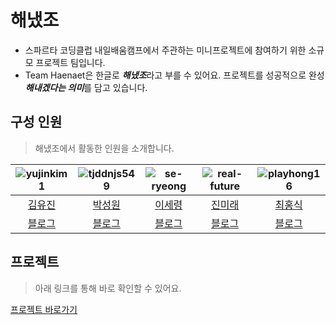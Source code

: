 # 해냈조

- 스파르타 코딩클럽 내일배움캠프에서 주관하는 미니프로젝트에 참여하기 위한 소규모 프로젝트 팀입니다.
- Team Haenaet은 한글로 ***해냈조***라고 부를 수 있어요. 프로젝트를 성공적으로 완성***해내겠다는 의미***를 담고 있습니다. 

## 구성 인원
> 해냈조에서 활동한 인원을 소개합니다.

|![yujinkim1](https://images.weserv.nl/?url=https://avatars.githubusercontent.com/u/26790710?v=4&h=150&w=150)|![tjddnjs549](https://images.weserv.nl/?url=https://avatars.githubusercontent.com/u/82648421?v=4&h=150&w=150)|![se-ryeong](https://images.weserv.nl/?url=https://avatars.githubusercontent.com/u/139101661?v=4&h=150&w=150)|![real-future](https://images.weserv.nl/?url=https://avatars.githubusercontent.com/u/85066307?v=4&h=150&w=150)|![playhong16](https://images.weserv.nl/?url=https://avatars.githubusercontent.com/u/119715960?v=4&h=150&w=150)|
|:---:|:---:|:---:|:---:|:---:|
|[김유진](https://github.com/yujinkim1)|[박성원](https://github.com/tjddnjs549)|[이세령](https://github.com/se-ryeong)|[진미래](https://github.com/real-future)|[최홍식](https://github.com/playhong16)|
|[블로그]()|[블로그](https://velog.io/@tjddnjs549)|[블로그](https://iosdevsr.tistory.com/)|[블로그](https://future-real.tistory.com/)|[블로그](https://ios-bongsik.tistory.com/)|

## 프로젝트
> 아래 링크를 통해 바로 확인할 수 있어요.

[프로젝트 바로가기](https://github.com/Haenaet/presenter-flutter)
